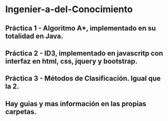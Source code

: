 # Ingenier-a-del-Conocimiento

## Práctica 1 - Algoritmo A*, implementado en su totalidad en Java. 
## Práctica 2 - ID3, implementado en javascritp con interfaz en html, css, jquery y bootstrap.
## Práctica 3 - Métodos de Clasificación. Igual que la 2.

## Hay guias y mas información en las propias carpetas.
